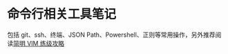 # 命令行相关工具笔记

包括 git、ssh、终端、JSON Path、Powershell、正则等常用操作，另外推荐阅读[简明 VIM 练级攻略](https://coolshell.cn/articles/5426.html)

